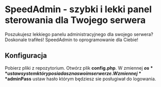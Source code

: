 # SpeedAdmin - szybki i lekki panel sterowania dla Twojego serwera

Poszukujesz lekkiego panelu administracyjnego dla swojego serwera? Doskonale trafiłeś! SpeedAdmin to oprogramowanie dla Ciebie!

## Konfiguracja
Pobierz pliki z repozytorium. Otwórz plik **config.php**. W zmiennej **$os** ustaw system który posiadasz na swoim serwerze. W zmiennej **$adminPass** ustaw hasło którym będziesz sie posługiwał do logowania.
